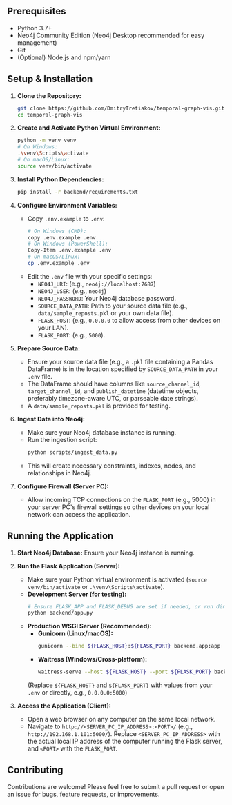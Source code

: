 
## Prerequisites

*   Python 3.7+
*   Neo4j Community Edition (Neo4j Desktop recommended for easy management)
*   Git
*   (Optional) Node.js and npm/yarn

## Setup & Installation

1.  **Clone the Repository:**
    ```bash
    git clone https://github.com/DmitryTretiakov/temporal-graph-vis.git
    cd temporal-graph-vis
    ```

2.  **Create and Activate Python Virtual Environment:**
    ```bash
    python -m venv venv
    # On Windows:
    .\venv\Scripts\activate
    # On macOS/Linux:
    source venv/bin/activate
    ```

3.  **Install Python Dependencies:**
    ```bash
    pip install -r backend/requirements.txt
    ```

4.  **Configure Environment Variables:**
    *   Copy `.env.example` to `.env`:
        ```bash
        # On Windows (CMD):
        copy .env.example .env
        # On Windows (PowerShell):
        Copy-Item .env.example .env
        # On macOS/Linux:
        cp .env.example .env
        ```
    *   Edit the `.env` file with your specific settings:
        *   `NEO4J_URI`: (e.g., `neo4j://localhost:7687`)
        *   `NEO4J_USER`: (e.g., `neo4j`)
        *   `NEO4J_PASSWORD`: Your Neo4j database password.
        *   `SOURCE_DATA_PATH`: Path to your source data file (e.g., `data/sample_reposts.pkl` or your own data file).
        *   `FLASK_HOST`: (e.g., `0.0.0.0` to allow access from other devices on your LAN).
        *   `FLASK_PORT`: (e.g., `5000`).

5.  **Prepare Source Data:**
    *   Ensure your source data file (e.g., a `.pkl` file containing a Pandas DataFrame) is in the location specified by `SOURCE_DATA_PATH` in your `.env` file.
    *   The DataFrame should have columns like `source_channel_id`, `target_channel_id`, and `publish_datetime` (datetime objects, preferably timezone-aware UTC, or parseable date strings).
    *   A `data/sample_reposts.pkl` is provided for testing.

6.  **Ingest Data into Neo4j:**
    *   Make sure your Neo4j database instance is running.
    *   Run the ingestion script:
        ```bash
        python scripts/ingest_data.py
        ```
    *   This will create necessary constraints, indexes, nodes, and relationships in Neo4j.

7.  **Configure Firewall (Server PC):**
    *   Allow incoming TCP connections on the `FLASK_PORT` (e.g., 5000) in your server PC's firewall settings so other devices on your local network can access the application.

## Running the Application

1.  **Start Neo4j Database:** Ensure your Neo4j instance is running.

2.  **Run the Flask Application (Server):**
    *   Make sure your Python virtual environment is activated (`source venv/bin/activate` or `.\venv\Scripts\activate`).
    *   **Development Server (for testing):**
        ```bash
        # Ensure FLASK_APP and FLASK_DEBUG are set if needed, or run directly:
        python backend/app.py
        ```
    *   **Production WSGI Server (Recommended):**
        *   **Gunicorn (Linux/macOS):**
            ```bash
            gunicorn --bind ${FLASK_HOST}:${FLASK_PORT} backend.app:app
            ```
        *   **Waitress (Windows/Cross-platform):**
            ```bash
            waitress-serve --host ${FLASK_HOST} --port ${FLASK_PORT} backend.app:app
            ```
        (Replace `${FLASK_HOST}` and `${FLASK_PORT}` with values from your `.env` or directly, e.g., `0.0.0.0:5000`)

3.  **Access the Application (Client):**
    *   Open a web browser on any computer on the same local network.
    *   Navigate to `http://<SERVER_PC_IP_ADDRESS>:<PORT>/` (e.g., `http://192.168.1.101:5000/`). Replace `<SERVER_PC_IP_ADDRESS>` with the actual local IP address of the computer running the Flask server, and `<PORT>` with the `FLASK_PORT`.

## Contributing

Contributions are welcome! Please feel free to submit a pull request or open an issue for bugs, feature requests, or improvements.
